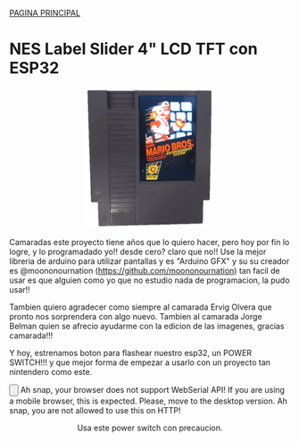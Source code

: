 [PAGINA PRINCIPAL](index.md)

# NES Label Slider 4" LCD TFT con ESP32



<p align="center">
 <img src="imagenes/cartucho.gif"
height="250">
</p>

Camaradas este proyecto tiene años que lo quiero hacer, pero hoy por fin lo logre, y lo programadado yo!! desde cero? claro que no!!
Use la mejor libreria de arduino para utilizar pantallas y es "Arduino GFX" y su su creador es @moononournation (https://github.com/moononournation) tan facil de usar es que alguien como yo que no estudio nada de programacion, la pudo usar!!

Tambien quiero agradecer como siempre al camarada Ervig Olvera que pronto nos sorprendera con algo nuevo. Tambien al camarada Jorge Belman quien se afrecio ayudarme con la edicion de las imagenes, gracias camarada!!!

Y hoy, estrenamos boton para flashear nuestro esp32, un POWER SWITCH!!! y que mejor forma de empezar a usarlo con un proyecto tan nintendero como este.




 <esp-web-install-button manifest="proyectos/diy/cartucho_nes/manifest.json">
 
  <script type="module" src="web/install-button.js?module">conectar</script>
  <input class="btn" type="button" slot="activate"/>
  <span slot="unsupported">Ah snap, your browser does not support WebSerial API! If you are using a mobile browser, this is expected. Please, move to the desktop version.</span>
  <span slot="not-allowed">Ah snap, you are not allowed to use this on HTTP!</span>
</esp-web-install-button>

<p align="center">Usa este power switch con precaucion.</p>




<script>
  // preload bg images
  var img1 = new Image();
  var img2 = new Image();
  img1.src="pswitch_h.png";
  img2.src="pswitch_p.png";
</script>



